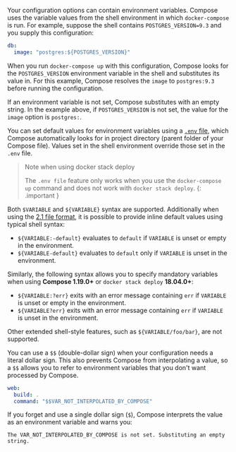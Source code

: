 Your configuration options can contain environment variables. Compose uses the
variable values from the shell environment in which `docker-compose` is run. For
example, suppose the shell contains `POSTGRES_VERSION=9.3` and you supply this
configuration:

```yaml
db:
  image: "postgres:${POSTGRES_VERSION}"
```

When you run `docker-compose up` with this configuration, Compose looks for the
`POSTGRES_VERSION` environment variable in the shell and substitutes its value
in. For this example, Compose resolves the `image` to `postgres:9.3` before
running the configuration.

If an environment variable is not set, Compose substitutes with an empty
string. In the example above, if `POSTGRES_VERSION` is not set, the value for
the `image` option is `postgres:`.

You can set default values for environment variables using a
[`.env` file](/compose/env-file/), which Compose automatically looks for in
project directory (parent folder of your Compose file). 
Values set in the shell environment override those set in the `.env` file.

> Note when using docker stack deploy
>
> The `.env file` feature only works when you use the `docker-compose up` command
> and does not work with `docker stack deploy`.
{: .important }

Both `$VARIABLE` and `${VARIABLE}` syntax are supported. Additionally when using
the [2.1 file format](/compose/compose-file/compose-versioning/#version-21), it is possible to
provide inline default values using typical shell syntax:

- `${VARIABLE:-default}` evaluates to `default` if `VARIABLE` is unset or
  empty in the environment.
- `${VARIABLE-default}` evaluates to `default` only if `VARIABLE` is unset
  in the environment.

Similarly, the following syntax allows you to specify mandatory variables when
using **Compose 1.19.0+** or `docker stack deploy` **18.04.0+**:

- `${VARIABLE:?err}` exits with an error message containing `err` if
  `VARIABLE` is unset or empty in the environment.
- `${VARIABLE?err}` exits with an error message containing `err` if
  `VARIABLE` is unset in the environment.

Other extended shell-style features, such as `${VARIABLE/foo/bar}`, are not
supported.

You can use a `$$` (double-dollar sign) when your configuration needs a literal
dollar sign. This also prevents Compose from interpolating a value, so a `$$`
allows you to refer to environment variables that you don't want processed by
Compose.

```yaml
web:
  build: .
  command: "$$VAR_NOT_INTERPOLATED_BY_COMPOSE"
```

If you forget and use a single dollar sign (`$`), Compose interprets the value
as an environment variable and warns you:

```
The VAR_NOT_INTERPOLATED_BY_COMPOSE is not set. Substituting an empty string.
```
